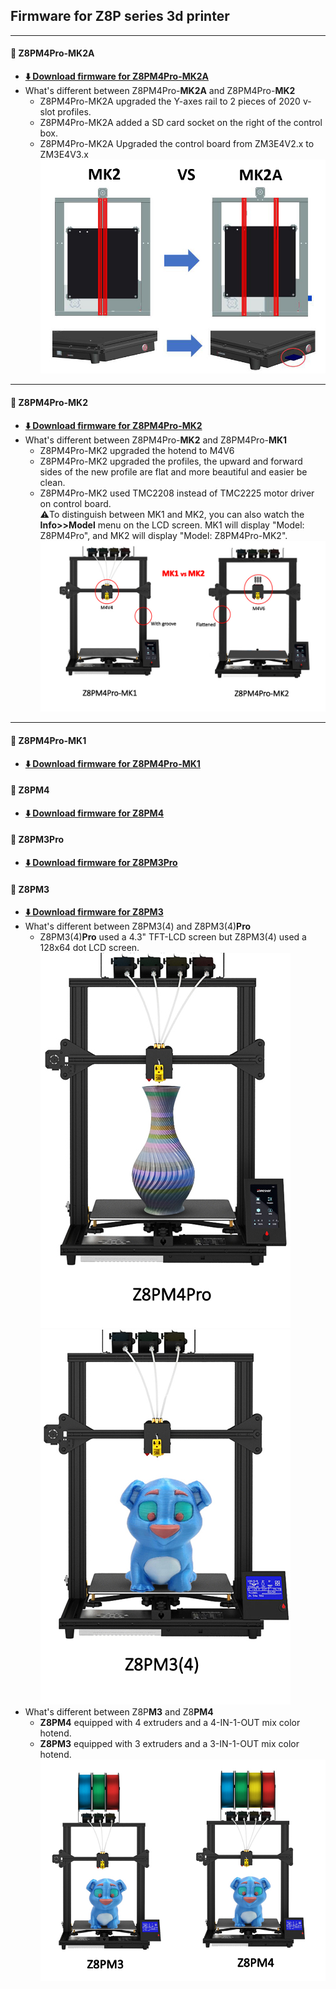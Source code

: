 ## Firmware for Z8P series 3d printer

-----
#### :file_folder: Z8PM4Pro-MK2A
- **[:arrow_down: Download firmware for Z8PM4Pro-MK2A](./Z8PM4-MK2A/)**
- What's different between Z8PM4Pro-**MK2A** and Z8PM4Pro-**MK2**
  - Z8PM4Pro-MK2A upgraded the Y-axes rail to 2 pieces of 2020 v-slot profiles.
  - Z8PM4Pro-MK2A added a SD card socket on the right of the control box.
  - Z8PM4Pro-MK2A Upgraded the control board from ZM3E4V2.x to ZM3E4V3.x   
  ![](./MK2vsMK2A.jpg)

----
#### :file_folder: Z8PM4Pro-MK2
- **[:arrow_down: Download firmware for Z8PM4Pro-MK2](./Z8PM4-MK2/)**
- What's different between Z8PM4Pro-**MK2** and Z8PM4Pro-**MK1**
  - Z8PM4Pro-MK2 upgraded the hotend to M4V6
  - Z8PM4Pro-MK2 upgraded the profiles, the upward and forward sides of the new profile are flat and more beautiful and easier be clean.
  - Z8PM4Pro-MK2 used TMC2208 instead of TMC2225 motor driver on control board.    
  :warning:To distinguish between MK1 and MK2, you can also watch the **Info>>Model** menu on the LCD screen. MK1 will display "Model: Z8PM4Pro", and MK2 will display "Model: Z8PM4Pro-MK2".
  ![](./MK1vsMK2.jpg)

----
#### :file_folder: Z8PM4Pro-MK1
- **[:arrow_down: Download firmware for Z8PM4Pro-MK1](./Z8PM4-MK1/)**
#### :file_folder: Z8PM4
- **[:arrow_down: Download firmware for Z8PM4](./Z8PM4/)**
#### :file_folder: Z8PM3Pro
- **[:arrow_down: Download firmware for Z8PM3Pro](./Z8PM3Pro/)**
#### :file_folder: Z8PM3
- **[:arrow_down: Download firmware for Z8PM3](./Z8PM3/)**
- What's different between Z8PM3(4) and Z8PM3(4)**Pro**
  - Z8PM3(4)**Pro** used a 4.3" TFT-LCD screen but Z8PM3(4) used a 128x64 dot LCD screen.      
  ![](./Z8PM4Pro.jpg) ![](./Z8PM3.jpg)
- What's different between Z8P**M3** and Z8**PM4**
  - **Z8PM4** equipped with 4 extruders and a 4-IN-1-OUT mix color hotend.    
  - **Z8PM3** equipped with 3 extruders and a 3-IN-1-OUT mix color hotend.     
![](./M3vsM4.jpg)
